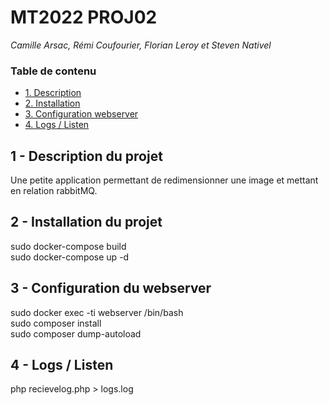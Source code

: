 # MT2022 PROJ02
*Camille Arsac, Rémi Coufourier, Florian Leroy et Steven Nativel*

### Table de contenu

* [1. Description](#description)
* [2. Installation](#installation)
* [3. Configuration webserver](#configuration-webserver)
* [4. Logs / Listen](#logs-listen)


## 1 - Description du projet
<a name="description"/>
Une petite application permettant de redimensionner une image et mettant en relation rabbitMQ.

## 2 - Installation du projet
<a name="installation"/>

sudo docker-compose build  
sudo docker-compose up -d  

## 3 - Configuration du webserver
<a name="configuration-webserver"/>

sudo docker exec -ti webserver /bin/bash  
sudo composer install  
sudo composer dump-autoload


## 4 - Logs / Listen
<a name="logs-listen"/>

php recievelog.php > logs.log
